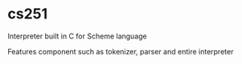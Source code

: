 # cs251
Interpreter built in C for Scheme language

Features component such as tokenizer, parser and entire interpreter
